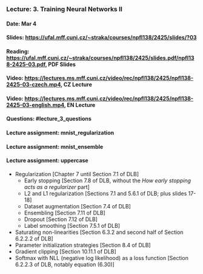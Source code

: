 ### Lecture: 3. Training Neural Networks II
#### Date: Mar 4
#### Slides: https://ufal.mff.cuni.cz/~straka/courses/npfl138/2425/slides/?03
#### Reading: https://ufal.mff.cuni.cz/~straka/courses/npfl138/2425/slides.pdf/npfl138-2425-03.pdf, PDF Slides
#### Video: https://lectures.ms.mff.cuni.cz/video/rec/npfl138/2425/npfl138-2425-03-czech.mp4, CZ Lecture
#### Video: https://lectures.ms.mff.cuni.cz/video/rec/npfl138/2425/npfl138-2425-03-english.mp4, EN Lecture
#### Questions: #lecture_3_questions
#### Lecture assignment: mnist_regularization
#### Lecture assignment: mnist_ensemble
#### Lecture assignment: uppercase

- Regularization [Chapter 7 until Section 7.1 of DLB]
  - Early stopping [Section 7.8 of DLB, without the _How early stopping acts as a regularizer_ part]
  - L2 and L1 regularization [Sections 7.1 and 5.6.1 of DLB; plus slides 17-18]
  - Dataset augmentation [Section 7.4 of DLB]
  - Ensembling [Section 7.11 of DLB]
  - Dropout [Section 7.12 of DLB]
  - Label smoothing [Section 7.5.1 of DLB]
- Saturating non-linearities [Section 6.3.2 and second half of Section 6.2.2.2 of DLB]
- Parameter initialization strategies [Section 8.4 of DLB]
- Gradient clipping [Section 10.11.1 of DLB]
- Softmax with NLL (negative log likelihood) as a loss function [Section 6.2.2.3 of DLB, notably equation (6.30)]
